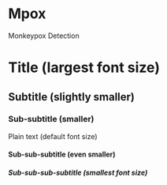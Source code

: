 # Mpox
Monkeypox Detection
<h1>Title (largest font size)</h1>

<h2>Subtitle (slightly smaller)</h2>

<h3>Sub-subtitle (smaller)</h3>

<p>Plain text (default font size)</p>

<h4>Sub-sub-subtitle (even smaller)</h4>

<h5>Sub-sub-sub-subtitle (smallest font size)</h5>
